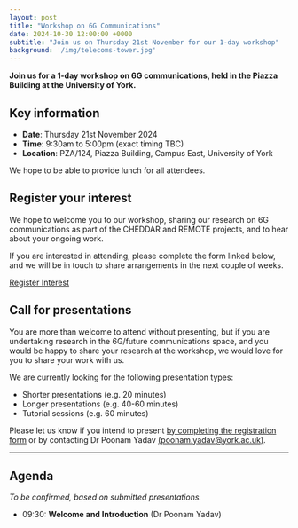 ```yaml
---
layout: post
title: "Workshop on 6G Communications"
date: 2024-10-30 12:00:00 +0000
subtitle: "Join us on Thursday 21st November for our 1-day workshop"
background: '/img/telecoms-tower.jpg'
---
```


**Join us for a 1-day workshop on 6G communications, held in the Piazza Building at the University of York.**

## Key information

* **Date**: Thursday 21st November 2024
* **Time**: 9:30am to 5:00pm (exact timing TBC)
* **Location**: PZA/124, Piazza Building, Campus East, University of York

We hope to be able to provide lunch for all attendees.

## Register your interest

We hope to welcome you to our workshop, sharing our research on 6G communications as part of the CHEDDAR and REMOTE projects, and to hear about your ongoing work.

If you are interested in attending, please complete the form linked below, and we will be in touch to share arrangements in the next couple of weeks.

<div class="clearfix">
    <a class="btn btn-primary float-left" href="https://forms.gle/Q7Df6Q1bFtTW7ciP9" target="_blank">Register Interest</a>
</div>

## Call for presentations

You are more than welcome to attend without presenting, but if you are undertaking research in the 6G/future communications space, and you would be happy to share your research at the workshop, we would love for you to share your work with us.

We are currently looking for the following presentation types:

* Shorter presentations (e.g. 20 minutes)
* Longer presentations (e.g. 40-60 minutes)
* Tutorial sessions (e.g. 60 minutes)

Please let us know if you intend to present [by completing the registration form](https://forms.gle/Q7Df6Q1bFtTW7ciP9) or by contacting Dr Poonam Yadav [(poonam.yadav@york.ac.uk)](mailto:poonam.yadav@york.ac.uk).

---

## Agenda

*To be confirmed, based on submitted presentations.*

* 09:30: **Welcome and Introduction** (Dr Poonam Yadav)